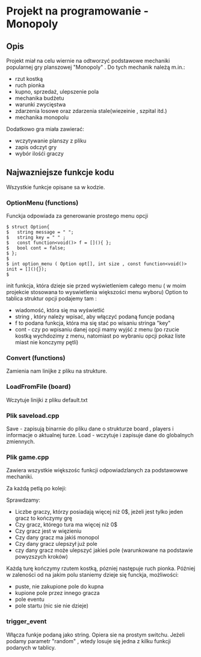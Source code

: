 # Projekt na programowanie - Monopoly 
## Opis 
Projekt miał na celu wiernie na odtworzyć podstawowe mechaniki popularnej gry planszowej "Monopoly" .
Do tych mechanik należą m.in.:
* rzut kostką 
* ruch pionka
* kupno, sprzedaż, ulepszenie pola
* mechanika budżetu
* warunki zwycięstwa
* zdarzenia losowe oraz zdarzenia stale(wiezeinie , szpital itd.)
* mechanika monopolu  

Dodatkowo gra miała zawierać: 
* wczytywanie planszy z pliku 
* zapis odczyt gry 
* wybór ilośći graczy 

## Najwazniejsze funkcje kodu 
Wszystkie funkcje opisane sa w kodzie.

### OptionMenu (functions)

Funckja odpowiada za generowanie prostego menu opcji 
```
$ struct Option{
$   string message = " ";
$   string key = " " ;
$   const function<void()> f = [](){ };
$   bool cont = false;
$ };
$
$ int option_menu ( Option opt[], int size , const function<void()>  init = [](){});
$
```
init  funkcja, która dzieje sie przed wyświetleniem całego menu ( w moim projekcie stosowana to wyswietlenia większości menu wyboru) 
Option to tablica struktur opcji podajemy tam : 
* wiadomość, która się ma wyświetlić 
* string , który należy wpisać, aby włączyć podaną funcje podaną 
* f to podana funkcja, która ma się stać po wisaniu stringa "key" 
* cont - czy po wpisaniu danej opcji mamy wyjść z menu (po rzucie kostką wychdozimy z menu, natomiast po wybraniu opcji pokaz liste miast nie konczymy pętli) 

### Convert (functions) 
Zamienia nam linijke z pliku na strukture. 

### LoadFromFile (board) 
Wczytuje linijki z pliku default.txt 

### Plik saveload.cpp
Save -  zapisują binarnie do pliku dane o strukturze board , players i informacje o aktualnej turze. 
Load - wczytuje i zapisuje dane do globalnych zmiennych. 

### Plik game.cpp
Zawiera wszystkie większośc funkcji odpowiadzlanych za podstawowwe mechaniki. 

Za każdą petlą po koleji: 

Sprawdzamy:
* Liczbe graczy, którzy posiadają więcej niż 0$, jeżeli jest tylko jeden gracz to kończymy grę
* Czy gracz, którego tura ma więcej niż 0$
* Czy gracz jest w więzieniu
* Czy dany gracz ma jakiś monopol
* Czy dany gracz ulepszył już pole 
* czy dany gracz może ulepszyć jakieś pole (warunkowane na podstawie powyzszych kroków) 

Każdą turę kończymy rzutem kostką, pózniej następuje ruch pionka. 
Później w zaleności od na jakim polu staniemy dzieje się funckja, możliwości:
* puste, nie zakupione pole do kupna 
* kupione pole przez innego gracza 
* pole eventu 
* pole startu (nic sie nie dzieje) 

### trigger_event 
Włącza funkje podaną jako string. Opiera sie na prostym switchu.
Jeżeli podamy parametr "random" , wtedy losuje się jedna z kilku funkcji podanych w tablicy.  




